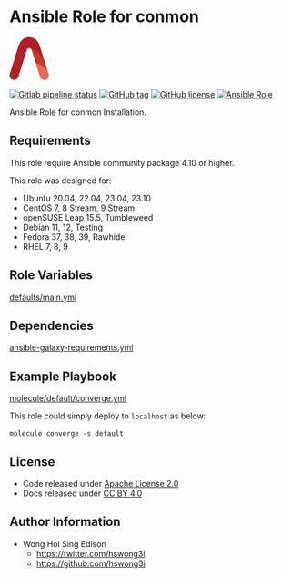 # Ansible Role for conmon

<a href="https://alvistack.com" title="AlviStack" target="_blank"><img src="/alvistack.svg" height="75" alt="AlviStack"></a>

[![Gitlab pipeline status](https://img.shields.io/gitlab/pipeline/alvistack/ansible-role-conmon/master)](https://gitlab.com/alvistack/ansible-role-conmon/-/pipelines)
[![GitHub tag](https://img.shields.io/github/tag/alvistack/ansible-role-conmon.svg)](https://github.com/alvistack/ansible-role-conmon/tags)
[![GitHub license](https://img.shields.io/github/license/alvistack/ansible-role-conmon.svg)](https://github.com/alvistack/ansible-role-conmon/blob/master/LICENSE)
[![Ansible Role](https://img.shields.io/badge/galaxy-alvistack.conmon-blue.svg)](https://galaxy.ansible.com/alvistack/conmon)

Ansible Role for conmon Installation.

## Requirements

This role require Ansible community package 4.10 or higher.

This role was designed for:

-   Ubuntu 20.04, 22.04, 23.04, 23.10
-   CentOS 7, 8 Stream, 9 Stream
-   openSUSE Leap 15.5, Tumbleweed
-   Debian 11, 12, Testing
-   Fedora 37, 38, 39, Rawhide
-   RHEL 7, 8, 9

## Role Variables

[defaults/main.yml](defaults/main.yml)

## Dependencies

[ansible-galaxy-requirements.yml](ansible-galaxy-requirements.yml)

## Example Playbook

[molecule/default/converge.yml](molecule/default/converge.yml)

This role could simply deploy to `localhost` as below:

    molecule converge -s default

## License

-   Code released under [Apache License 2.0](LICENSE)
-   Docs released under [CC BY 4.0](http://creativecommons.org/licenses/by/4.0/)

## Author Information

-   Wong Hoi Sing Edison
    -   <https://twitter.com/hswong3i>
    -   <https://github.com/hswong3i>

